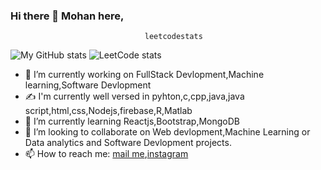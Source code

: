 ### Hi there 👋 Mohan here,

                                  leetcodestats
![My GitHub stats](https://github-readme-stats.vercel.app/api?username=beaterblank&show_icons=true&theme=radical)
![LeetCode stats](https://leetcode-stats-six.vercel.app/api?username=gmtejar&theme=dark)
- 🔭 I’m currently working on FullStack Devlopment,Machine learning,Software Devlopment
- ✍️ I'm currently well versed in pyhton,c,cpp,java,java script,html,css,Nodejs,firebase,R,Matlab
- 🌱 I’m currently learning Reactjs,Bootstrap,MongoDB
- 👯 I’m looking to collaborate on Web devlopment,Machine Learning or Data analytics and Software Devlopment projects.
- 📫 How to reach me: [mail me](mailto:gmtejar@gmail.com),[instagram](https://www.instagram.com/mohan_teja_reddy/)


